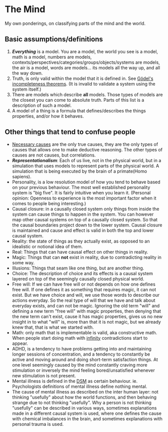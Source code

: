 # The Mind
My own ponderings, on classifying parts of the mind and the world.

## Basic assumptions/definitions
1. ***Everything*** is a model. You are a model, the world you see is a model, math is a model, numbers are models, contexts/perspectives/categories/groups/objects/systems are models, the air is a model, words are models... its models all the way up, and all the way down.
2. Truth, is only valid within the model that it is defined in. See [Gödel's incompleteness theorems](https://en.wikipedia.org/wiki/Gödel%27s_incompleteness_theorems). (It is invalid to validate a system using the system itself.)
3. There are models which describe **all** models. Those types of models are the closest you can come to absolute truth. Parts of this list is a description of such a model. 
4. A model of a thing is a formula that defines/describes the things properties, and/or how it behaves.

## Other things that tend to confuse people 
* [Necessary causes](https://en.wikipedia.org/wiki/Causality#Necessary_and_sufficient_causes) are the only true causes, they are the only types of causes that allows one to make deductive reasoning. The other types of causes are not causes, but correlations.
* ***Representationalism***: Each of us live, not in the physical world, but in a simulation that uses models to represent parts of the physical world. A simulation that is being executed by the brain of a primate(Homo sapiens).
* Personality, is a low resolution model of how you tend to behave based on your previous behaviour. The most well established personality system is "big five". It is fairly intuitive when you learn it. (Personal opinion: Openness to experience is the most important factor when it comes to people being interesting.)
* Causal closure: in a causally closed system only things from inside the system can cause things to happen in the system. You can however map other causal systems on top of a causally closed system. So that the causal boundaries project down to the lower system. Causal closure is maintained and cause and effect is valid in both the top and lower causal system.
* Reality: the state of things as they actually exist, as opposed to an idealistic or notional idea of them.
* Real: Things that can have causal effect on other things in reality.
* Magic: Things that can **not** exist in reality, due to contradicting reality in some way.
* Illusions: Things that seam like one thing, but are another thing.
* Choice: The description of choice and its effects is a causal system layered on top of the seemingly causally closed physical world.
* Free will: If we can have free will or not depends on how one defines free will. If one defines it as something that requires magic, it can not exist. But we have choice and will, we use those words to describe our actions everyday. So the real type of will that we have and talk about everyday exists, and can not be magic. Ignoring the old term "will" and defining a new term "free will" with magic properties, then denying that the new term can't exist, cause it has magic properties, gives us no new insight in to what "will" is, more than that it is not magic, but we already knew that, that is what we started with.
* Math: only math that is implementable is valid, aka constructive math. When people start doing math with [infinity](https://en.wikipedia.org/wiki/Infinity) contradictions start to appear.
* ADHD, is a tendency to have problems getting into and maintaining longer sessions of concentration, and a tendency to constantly be active and moving around and doing short-term satisfaction things. At one level seemingly caused by the mind constantly craving more stimulation or inversely the mind feeling bored/unsatisfied whenever new stimulation is not present.
* Mental illness is defined in the [DSM](https://en.wikipedia.org/wiki/Diagnostic_and_Statistical_Manual_of_Mental_Disorders) as certain behaviour. ie. Psychologists definitions of mental illness define nothing mental.
* The cause of mental illness as described on the inter human layer: not thinking "usefully" about how the world functions, and then behaving strange due to not thinking "usefully". Why a person is not thinking "usefully" can be described in various ways, sometimes explanations made in a different causal system is used, where one defines the cause with chemical imbalances in the brain, and sometimes explanations with personal trauma is used.
